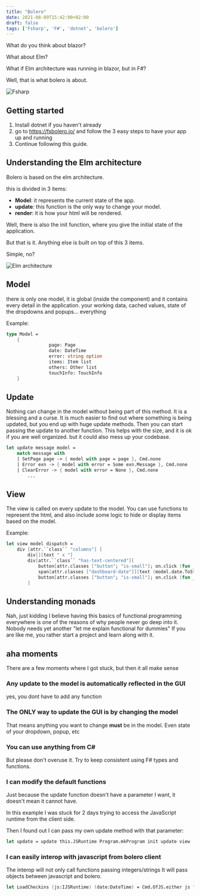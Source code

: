 ```yaml
---
title: "Bolero"
date: 2021-08-09T15:42:00+02:00
draft: false
tags: ['Fsharp', 'F#', 'dotnet', 'bolero']
---
```


What do you think about blazor?

What about Elm?

What if Elm architecture was running in blazor, but in F#?

Well, that is what bolero is about. 

 ![Fsharp](https://upload.wikimedia.org/wikipedia/commons/5/57/Fsharp_logo.png)

 ## Getting started
1. Install dotnet if you haven't already
2. go to https://fsbolero.io/ and follow the 3 easy steps to have your app up and running
3. Continue following this guide.


## Understanding the Elm architecture

Bolero is based on the elm architecture.

this is divided in 3 items:
- **Model**: it represents the current state of the app.
- **update**: this function is the only way to change your model. 
- **render**: it is how your html will be rendered. 

Well, there is also the init function, where you give the initial state of the application.

But that is it. Anything else is built on top of this 3 items.

Simple, no?

![Elm architecture](https://guide.elm-lang.org/architecture/buttons.svg)


## Model
there is only one model, 
it is global (inside the component) and it contains every detail in the application.
your working data, cached values, state of the dropdowns and popups... everything

Example:
```FSharp
type Model =
    {
				page: Page
				date: DateTime
				error: string option
				items: Item list
				others: Other list
				touchInfo: TouchInfo
    }
```

## Update
Nothing can change in the model without being part of this method.
It is a blessing and a curse.
It is much easier to find out where something is being updated, but you end up with huge update methods.
Then you can start passing the update to another function.
This helps with the size, and it is ok if you are well organized. but it could also mess up your codebase.

```FSharp
let update message model =
    match message with
    | SetPage page -> { model with page = page }, Cmd.none
    | Error exn -> { model with error = Some exn.Message }, Cmd.none
    | ClearError -> { model with error = None }, Cmd.none
		...
```
## View
The view is called on every update to the model.
You can use functions to represent the html, and also include some logic to hide or display items based on the model.

Example:
```FSharp
let view model dispatch =
    div [attr.``class`` "columns"] [
        div[][text " x "]
        div[attr.``class`` "has-text-centered"][
            button[attr.classes ["button"; "is-small"]; on.click (fun _ -> dispatch PreviousDay)][text "<"]
            span[attr.classes ["dashboard-date"]][text (model.date.ToString("yyyy-MM-dd"))]
            button[attr.classes ["button"; "is-small"]; on.click (fun _ -> dispatch NextDay)][text ">"]
        ]
```


## Understanding monads

Nah, just kidding
I believe having this basics of functional programming everywhere is one of the reasons of why people never go deep into it.
Nobody needs yet another "let me explain functional for dummies"
If you are like me, you rather start a project and learn along with it.

## aha moments

There are a few moments where I got stuck, but then it all make sense

### Any update to the model is automatically reflected in the GUI
yes, you dont have to add any function

### The ONLY way to update the GUI is by changing the model
That means anything you want to change **must** be in the model. Even state of your dropdown, popup, etc

### You can use anything from C#
But please don't overuse it. Try to keep consistent using F# types and functions.

### I can modify the default functions
Just because the update function doesn't have a parameter I want, it doesn't mean it cannot have.

In this example I was stuck for 2 days trying to access the JavaScript runtime from the client side.

Then I found out I can pass my own update method with that parameter:
```FSharp
let update = update this.JSRuntime Program.mkProgram init update view
```

### I can easily interop with javascript from bolero client
The interop will not only call functions passing integers/strings
It will pass objects between javascript and bolero.

```FSharp
let LoadCheckins (js:IJSRuntime) (date:DateTime) = Cmd.OfJS.either js "FromStorage" [| "checkins_" + date.ToString("yyyy-MM-dd") |] CheckinsLoaded Error
```
